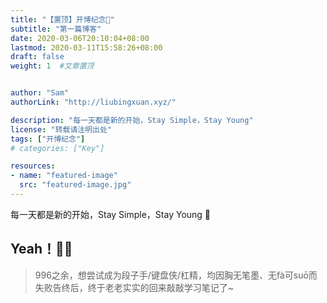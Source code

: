 ```yaml
---
title: "【置顶】开博纪念🥰"
subtitle: "第一篇博客"
date: 2020-03-06T20:10:04+08:00
lastmod: 2020-03-11T15:58:26+08:00
draft: false
weight: 1  #文章置顶


author: "Sam"
authorLink: "http://liubingxuan.xyz/"

description: "每一天都是新的开始，Stay Simple，Stay Young"
license: "转载请注明出处"
tags: ["开博纪念"]
# categories: ["Key"]

resources:
- name: "featured-image"
  src: "featured-image.jpg"
---
```




每一天都是新的开始，Stay Simple，Stay Young 🎉<!--more-->

## Yeah！🎉🎉

> 996之余，想尝试成为段子手/键盘侠/杠精，均因胸无笔墨、无fà可suō而失败告终后，终于老老实实的回来敲敲学习笔记了~


